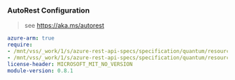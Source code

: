 ### AutoRest Configuration

> see https://aka.ms/autorest

``` yaml
azure-arm: true
require:
- /mnt/vss/_work/1/s/azure-rest-api-specs/specification/quantum/resource-manager/readme.md
- /mnt/vss/_work/1/s/azure-rest-api-specs/specification/quantum/resource-manager/readme.go.md
license-header: MICROSOFT_MIT_NO_VERSION
module-version: 0.8.1
```